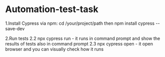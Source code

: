 # Automation-test-task

1.Install Cypress via npm:
cd /your/project/path then npm install cypress --save-dev


2.Run tests
2.2 npx cypress run - it runs in command prompt and show the results of tests also in command prompt
2.3 npx cypress open - it open browser and you can visually check how it runs
